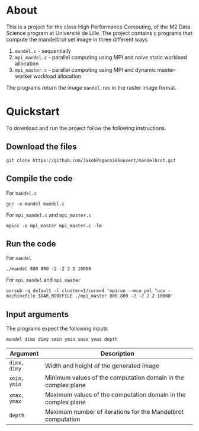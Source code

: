 # About
This is a project for the class High Performance Computing, of the M2 Data Science program at Université de Lille.
The project contains c programs that compute the mandelbrot set image in three different ways
1. `mandel.c` - sequentially
2. `mpi_mandel.c` - parallel computing using MPI and naive static workload allocation
3. `mpi_master.c` - parallel computing using MPI and dynamic master-worker workload allocation

The programs return the image `mandel.ras` in the raster image format.

# Quickstart
To download and run the project follow the following instructions.

## Download the files
```
git clone https://github.com/JakobPogacnikSouvent/mandelbrot.git
```

## Compile the code
For `mandel.c`
```
gcc -o mandel mandel.c
```

For `mpi_mandel.c` and `mpi_master.c`
```
mpicc -o mpi_master mpi_master.c -lm
```

## Run the code
For `mandel`
```
./mandel 800 800 -2 -2 2 2 10000
```

For `mpi_mandel` and `mpi_master`
```
oarsub -q default -l cluster=1/core=4 'mpirun --mca pml ^ucx -machinefile $OAR_NODEFILE ./mpi_master 800 800 -2 -2 2 2 10000'
```

## Input arguments
The programs expect the following inputs
```
mandel dimx dimy xmin ymin xmax ymax depth
```

| Argument           | Description                                   |
|-------------------|-----------------------------------------------|
| `dimx, dimy`       | Width and height of the generated image      |
| `xmin, ymin`       | Minimum values of the computation domain in the complex plane |
| `xmax, ymax`       | Maximum values of the computation domain in the complex plane |
| `depth`            | Maximum number of iterations for the Mandelbrot computation |

